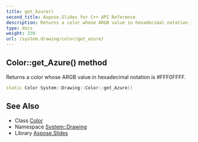 ```yaml
---
title: get_Azure()
second_title: Aspose.Slides for C++ API Reference
description: Returns a color whose ARGB value in hexadecimal notation is #FFF0FFFF.
type: docs
weight: 339
url: /system.drawing/color/get_azure/
---
```

## Color::get_Azure() method


Returns a color whose ARGB value in hexadecimal notation is #FFF0FFFF.

```cpp
static Color System::Drawing::Color::get_Azure()
```

## See Also

* Class [Color](../)
* Namespace [System::Drawing](../../)
* Library [Aspose.Slides](../../../)